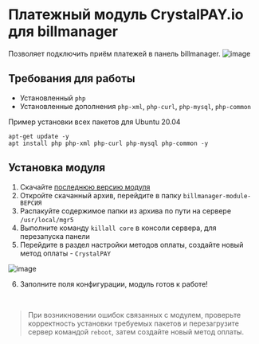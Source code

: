 # Платежный модуль CrystalPAY.io для billmanager
Позволяет подключить приём платежей в панель billmanager.
![image](https://github.com/CrystalPAY-io/billmanager-module/assets/124487204/91716020-53a6-47d2-a689-e3b188e57f81)


## Требования для работы
- Установленный `php`
- Установленные дополнения `php-xml`, `php-curl`, `php-mysql`, `php-common`

Пример установки всех пакетов для Ubuntu 20.04
```
apt-get update -y
apt install php php-xml php-curl php-mysql php-common -y
```

## Установка модуля
1. Скачайте [последнюю версию модуля](https://github.com/CrystalPAY-io/billmanager-module/releases)
2. Откройте скачанный архив, перейдите в папку `billmanager-module-ВЕРСИЯ`
3. Распакуйте содержимое папки из архива по пути на сервере `/usr/local/mgr5`
4. Выполните команду `killall core` в консоли сервера, для перезапуска панели
5. Перейдите в раздел настройки методов оплаты, создайте новый метод оплаты - `CrystalPAY`

![image](https://github.com/CrystalPAY-io/billmanager-module/assets/124487204/70ea9f53-6ccd-450c-8550-2a72bf26c0f5)

6. Заполните поля конфигурации, модуль готов к работе!

&nbsp;
> При возникновении ошибок связанных с модулем, проверьте корректность установки требуемых пакетов и перезагрузите сервер командой `reboot`, затем создайте новый метод оплаты.
